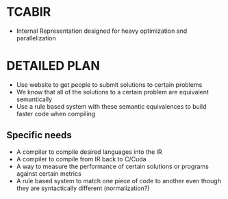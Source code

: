 # TCABIR
-   Internal Representation designed for heavy optimization and parallelization


# DETAILED PLAN
-   Use website to get people to submit solutions to certain problems
-   We know that all of the solutions to a certain problem are equivalent semantically
-   Use a rule based system with these semantic equivalences to build faster code when compiling

## Specific needs
-   A compiler to compile desired languages into the IR
-   A compiler to compile from IR back to C/Cuda
-   A way to measure the performance of certain solutions or programs against certain metrics
-   A rule based system to match one piece of code to another even though they are syntactically different (normalization?)




